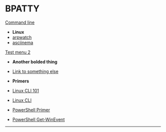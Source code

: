 BPATTY
======

[Command line]()
- **Linux**
-   [arpwatch](command_line/linux/arpwatch.md)
-   [asciinema](command_line/linux/asciinema.md)

[Test menu 2]()

- **Another bolded thing**
- [Link to something else](https://yahoo.com)

- **Primers**
-	[Linux CLI 101](Tools/LinuxCLI101.md)
-	[Linux CLI](Tools/LinuxCLI.md)
-   [PowerShell Primer](Tools/PowerShell.md)
-	[PowerShell Get-WinEvent](Tools/Get-WinEvent.md)
-   ----
